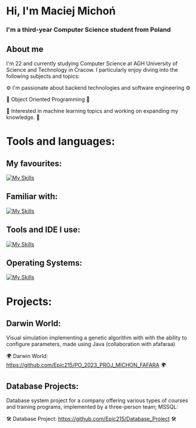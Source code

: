 <h1 align="left"> Hi, I'm Maciej Michoń </h1>
<h3 align="left"> I'm a third-year Computer Science student from Poland</h3>

## About me

I'm 22 and currently studying Computer Science at AGH University of Science and Technology in Cracow. I particularly enjoy diving into the following subjects and topics:

⚙️ I'm passionate about backend technologies and software engineering ⚙️

🎯 Object Oriented Programming 🎯

🧠 Interested in machine learning topics and working on expanding my knowledge. 🧠

# Tools and languages:
## My favourites:
[![My Skills](https://skillicons.dev/icons?i=java,py,c,cpp)](https://skillicons.dev)
## Familiar with:
[![My Skills](https://skillicons.dev/icons?i=kotlin,r)](https://skillicons.dev)
## Tools and IDE I use:
[![My Skills](https://skillicons.dev/icons?i=git,postman,docker,postgres,figma,github,gitlab,vscode,clion,pycharm,idea )](https://skillicons.dev)
## Operating Systems:
[![My Skills](https://skillicons.dev/icons?i=windows,ubuntu)](https://skillicons.dev)



<!--
**Epic215/Epic215** is a ✨ _special_ ✨ repository because its `README.md` (this file) appears on your GitHub profile.

Here are some ideas to get you started:

- 🔭 I’m currently working on ...
- 🌱 I’m currently learning ...
- 👯 I’m looking to collaborate on ...
- 🤔 I’m looking for help with ...
- 💬 Ask me about ...
- 📫 How to reach me: ...
- 😄 Pronouns: ...
- ⚡ Fun fact: ...
-->
# Projects:

## Darwin World:
Visual simulation implementing a genetic algorithm with with the ability to configure parameters, made using Java (collaboration with afafaraa)

🌍 Darwin World: https://github.com/Epic215/PO_2023_PROJ_MICHON_FAFARA 🌍

## Database Projects:
Database system project for a company offering various types of courses and training programs, implemented by a three-person team; MSSQL:

🛠️ Database Project: https://github.com/Epic215/Database_Project 🛠️
